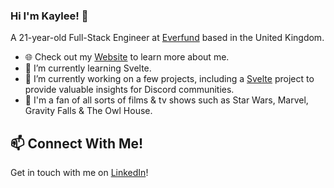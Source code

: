 ### Hi I'm Kaylee! 👋
A 21-year-old Full-Stack Engineer at [Everfund](https://everfund.com) based in the United Kingdom. 

- 🌐 Check out my [Website](https://www.kayleewilliams.dev) to learn more about me.
- 🌱 I’m currently learning Svelte.
- 🔭 I’m currently working on a few projects, including a [Svelte](https://svelte.dev/) project to provide valuable insights for Discord communities.
- 🍿 I'm a fan of all sorts of films & tv shows such as Star Wars, Marvel, Gravity Falls & The Owl House.

<!-- Connect with me -->
## 📫 Connect With Me!
Get in touch with me on [LinkedIn](https://www.linkedin.com/in/kaylee-w)!



<!---
KayleeWilliams/KayleeWilliams is a ✨ special ✨ repository because its `README.md` (this file) appears on your GitHub profile.
You can click the Preview link to take a look at your changes.
--->
